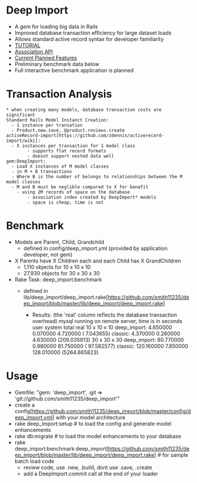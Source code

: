 Deep Import
===========
* A gem for loading big data in Rails
* Improved database transaction efficiency for large dataset loads
* Allows standard active record syntax for developer familiarity
* [TUTORIAL](https://github.com/smith11235/deep_import/blob/master/TUTORIAL.md)
* [Association API](https://github.com/smith11235/deep_import/blob/master/API.md)
* [Current Planned Features](https://github.com/smith11235/deep_import/blob/master/TODO.md)
* Preliminary benchmark data below
* Full interactive benchmark application is planned

Transaction Analysis
====================

    * when creating many models, database transaction costs are significant
    Standard Rails Model Instanct Creation: 
      - 1 instance per transation
      - Product.new.save, @product.reviews.create
    activeRecord-import[https://github.com/zdennis/activerecord-import/wiki]:
      - X instances per transaction for 1 model class
			- supports flat record formats
			- doesnt support nested data well
    gem:DeepImport:
      - Load X instances of M model classes
      - in M + B transactions
      - Where B is the number of belongs to relationships between the M model classes
      - M and B must be neglible compared to X for benefit
  		- using 2M records of space on the database
  			- association index created by DeepImport* models
  			- space is cheap, time is not

Benchmark
=========
* Models are Parent, Child, Grandchild
  * defined in config/deep_import.yml (provided by application developer, not gem)
* X Parents have X Children each and each Child has X GrandChildren
  *  1,110 objects for 10 x 10 x 10 
  * 27,930 objects for 30 x 30 x 30
* Rake Task: deep_import:benchmark
  * defined in lib/deep_import/deep_import.rake[https://github.com/smith11235/deep_import/blob/master/lib/deep_import/deep_import.rake]


    * Results: (the 'real' column reflects the database transaction overhead)
    mysql running on remote server, time is in seconds
                   user     system      total        real
    10 x 10 x 10
    deep_import:  4.650000   0.070000   4.720000 (  7.043655)
        classic:  4.370000   0.260000   4.630000 (209.035913)
    30 x 30 x 30
    deep_import:  80.770000   0.980000  81.750000 ( 97.582577)
        classic:  120.160000   7.850000 128.010000 (5264.665823) 

Usage
=====
- Gemfile:  "gem: 'deep_import', :git => 'git://github.com/smith11235/deep_import'"
- create a config[https://github.com/smith11235/deep_import/blob/master/config/deep_import.yml] with your model architecture
- rake deep_import:setup # to load the config and generate model enhancements
- rake db:migrate # to load the model enhancements to your database
- rake deep_import:benchmark:deep_import[https://github.com/smith11235/deep_import/blob/master/lib/deep_import/deep_import.rake] # for sample batch load code
  - review code, use .new, .build, dont use .save, .create
  - add a DeepImport.commit call at the end of your loader
